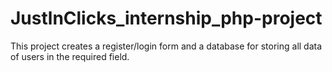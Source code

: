 # JustlnClicks_internship_php-project
This project creates a register/login form and a database for storing all data of users in the required field.
